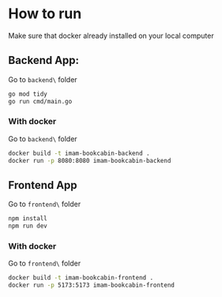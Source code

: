 # How to run
Make sure that docker already installed on your local computer

## Backend App:
Go to `backend\` folder
```sh
go mod tidy
go run cmd/main.go
```

### With docker
Go to `backend\` folder
```sh
docker build -t imam-bookcabin-backend .
docker run -p 8080:8080 imam-bookcabin-backend
```

## Frontend App
Go to `frontend\` folder
```sh
npm install
npm run dev
```

### With docker
Go to `frontend\` folder
```sh
docker build -t imam-bookcabin-frontend .
docker run -p 5173:5173 imam-bookcabin-frontend
```